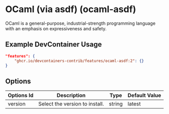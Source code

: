
# OCaml (via asdf) (ocaml-asdf)

OCaml is a general-purpose, industrial-strength programming language with an emphasis on expressiveness and safety.

## Example DevContainer Usage

```json
"features": {
    "ghcr.io/devcontainers-contrib/features/ocaml-asdf:2": {}
}
```

## Options

| Options Id | Description | Type | Default Value |
|-----|-----|-----|-----|
| version | Select the version to install. | string | latest |


